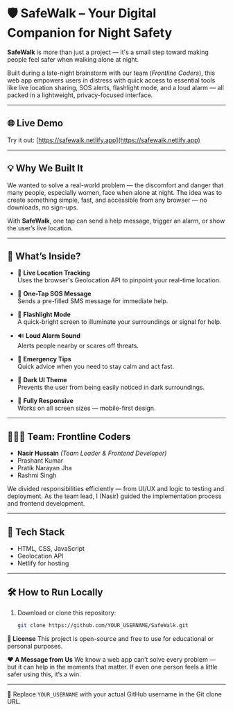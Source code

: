 # 🛡️ SafeWalk – Your Digital Companion for Night Safety

**SafeWalk** is more than just a project — it's a small step toward making people feel safer when walking alone at night.

Built during a late-night brainstorm with our team (*Frontline Coders*), this web app empowers users in distress with quick access to essential tools like live location sharing, SOS alerts, flashlight mode, and a loud alarm — all packed in a lightweight, privacy-focused interface.

---

## 🌐 Live Demo
Try it out: [https://safewalk.netlify.app](https://safewalk.netlify.app)

---

## 💡 Why We Built It

We wanted to solve a real-world problem — the discomfort and danger that many people, especially women, face when alone at night. The idea was to create something simple, fast, and accessible from any browser — no downloads, no sign-ups.

With **SafeWalk**, one tap can send a help message, trigger an alarm, or show the user’s live location.

---

## 🔧 What’s Inside?

- 📍 **Live Location Tracking**  
  Uses the browser's Geolocation API to pinpoint your real-time location.

- 🚨 **One-Tap SOS Message**  
  Sends a pre-filled SMS message for immediate help.

- 🔦 **Flashlight Mode**  
  A quick-bright screen to illuminate your surroundings or signal for help.

- 🔊 **Loud Alarm Sound**  
  Alerts people nearby or scares off threats.

- 🧠 **Emergency Tips**  
  Quick advice when you need to stay calm and act fast.

- 🌙 **Dark UI Theme**  
  Prevents the user from being easily noticed in dark surroundings.

- 📱 **Fully Responsive**  
  Works on all screen sizes — mobile-first design.

---

## 🧑‍🤝‍🧑 Team: Frontline Coders

- **Nasir Hussain** *(Team Leader & Frontend Developer)*  
- Prashant Kumar  
- Pratik Narayan Jha  
- Rashmi Singh

We divided responsibilities efficiently — from UI/UX and logic to testing and deployment. As the team lead, I (Nasir) guided the implementation process and frontend development.

---

## 🚀 Tech Stack

- HTML, CSS, JavaScript  
- Geolocation API  
- Netlify for hosting  

---

## 🛠 How to Run Locally

1. Download or clone this repository:
   ```bash
   git clone https://github.com/YOUR_USERNAME/SafeWalk.git

**📄 License**
This project is open-source and free to use for educational or personal purposes.

**❤️ A Message from Us**
We know a web app can’t solve every problem — but it can help in the moments that matter.
If even one person feels a little safer using this, it’s a win.

---

📌 Replace `YOUR_USERNAME` with your actual GitHub username in the Git clone URL.
